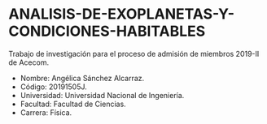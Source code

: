 # ANALISIS-DE-EXOPLANETAS-Y-CONDICIONES-HABITABLES
Trabajo de investigación para el proceso de admisión de miembros 2019-II de Acecom. 
* Nombre: Angélica Sánchez Alcarraz. 
* Código: 20191505J.
* Universidad: Universidad Nacional de Ingeniería.
* Facultad: Facultad de Ciencias.
* Carrera: Física.
